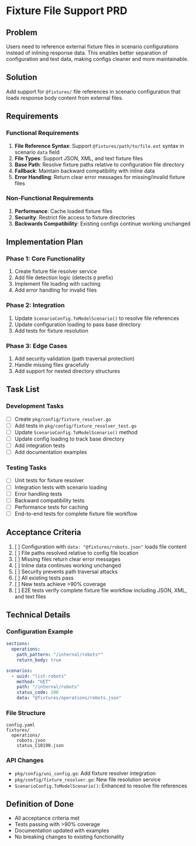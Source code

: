 # Fixture File Support PRD

## Problem
Users need to reference external fixture files in scenario configurations instead of inlining response data. This enables better separation of configuration and test data, making configs cleaner and more maintainable.

## Solution
Add support for `@fixtures/` file references in scenario configuration that loads response body content from external files.

## Requirements

### Functional Requirements
1. **File Reference Syntax**: Support `@fixtures/path/to/file.ext` syntax in scenario `data` field
2. **File Types**: Support JSON, XML, and text fixture files
3. **Base Path**: Resolve fixture paths relative to configuration file directory
4. **Fallback**: Maintain backward compatibility with inline data
5. **Error Handling**: Return clear error messages for missing/invalid fixture files

### Non-Functional Requirements
1. **Performance**: Cache loaded fixture files
2. **Security**: Restrict file access to fixture directories
3. **Backwards Compatibility**: Existing configs continue working unchanged

## Implementation Plan

### Phase 1: Core Functionality
1. Create fixture file resolver service
2. Add file detection logic (detects `@` prefix)
3. Implement file loading with caching
4. Add error handling for invalid files

### Phase 2: Integration
1. Update `ScenarioConfig.ToModelScenario()` to resolve file references
2. Update configuration loading to pass base directory
3. Add tests for fixture resolution

### Phase 3: Edge Cases
1. Add security validation (path traversal protection)
2. Handle missing files gracefully
3. Add support for nested directory structures

## Task List

### Development Tasks
- [ ] Create `pkg/config/fixture_resolver.go`
- [ ] Add tests in `pkg/config/fixture_resolver_test.go`
- [ ] Update `ScenarioConfig.ToModelScenario()` method
- [ ] Update config loading to track base directory
- [ ] Add integration tests
- [ ] Add documentation examples

### Testing Tasks
- [ ] Unit tests for fixture resolver
- [ ] Integration tests with scenario loading
- [ ] Error handling tests
- [ ] Backward compatibility tests
- [ ] Performance tests for caching
- [ ] End-to-end tests for complete fixture file workflow

## Acceptance Criteria

1. [ ] Configuration with `data: "@fixtures/robots.json"` loads file content
2. [ ] File paths resolved relative to config file location
3. [ ] Missing files return clear error messages
4. [ ] Inline data continues working unchanged
5. [ ] Security prevents path traversal attacks
6. [ ] All existing tests pass
7. [ ] New tests achieve >90% coverage
8. [ ] E2E tests verify complete fixture file workflow including JSON, XML, and text files

## Technical Details

### Configuration Example
```yaml
sections:
  operations:
    path_pattern: "/internal/robots*"
    return_body: true

scenarios:
  - uuid: "list-robots"
    method: "GET"
    path: "/internal/robots"
    status_code: 200
    data: "@fixtures/operations/robots.json"
```

### File Structure
```
config.yaml
fixtures/
  operations/
    robots.json
    status_C10190.json
```

### API Changes
- `pkg/config/uni_config.go`: Add fixture resolver integration
- `pkg/config/fixture_resolver.go`: New file resolution service
- `ScenarioConfig.ToModelScenario()`: Enhanced to resolve file references

## Definition of Done
- All acceptance criteria met
- Tests passing with >90% coverage
- Documentation updated with examples
- No breaking changes to existing functionality
